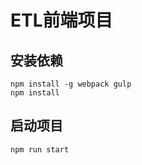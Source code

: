 # ETL前端项目

## 安装依赖
  ```
  npm install -g webpack gulp
  npm install
  ```

## 启动项目
  ```
  npm run start
  ```
  
